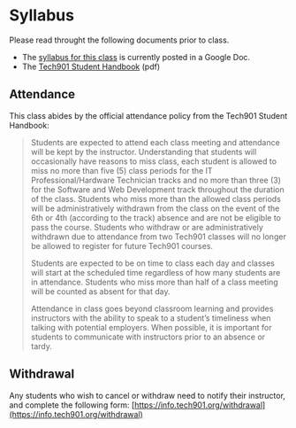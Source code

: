 # Syllabus

Please read throught the following documents prior to class.

- The [syllabus for this class](https://docs.google.com/document/d/1CJjH5NWV9a3Kh9aFg2gyuRifYrWsvJxF9zCCv3MRoPA/edit?usp=sharing) is currently posted in a Google Doc.
- The [Tech901 Student Handbook](http://bit.ly/tech901-student-handbook) (pdf)

## Attendance

This class abides by the official attendance policy from the Tech901 Student Handbook:

> Students are expected to attend each class meeting and attendance will be kept
> by the instructor. Understanding that students will occasionally have reasons
> to miss class, each student is allowed to miss no more than five (5) class
> periods for the IT Professional/Hardware Technician tracks and no more than
> three (3) for the Software and Web Development track throughout the duration
> of the class. Students who miss more than the allowed class periods will be
> administratively withdrawn from the class on the event of the 6th or 4th
> (according to the track) absence and are not be eligible to pass the course.
> Students who withdraw or are administratively withdrawn due to attendance from
> two Tech901 classes will no longer be allowed to register for future Tech901 courses.
>
> Students are expected to be on time to class each day and classes will start
> at the scheduled time regardless of how many students are in attendance. Students
> who miss more than half of a class meeting will be counted as absent for that day.
>
> Attendance in class goes beyond classroom learning and provides instructors
> with the ability to speak to a student’s timeliness when talking with potential
> employers. When possible, it is important for students to communicate with
> instructors prior to an absence or tardy.

## Withdrawal

Any students who wish to cancel or withdraw need to notify their instructor, and
complete the following form:
[https://info.tech901.org/withdrawal](https://info.tech901.org/withdrawal)
